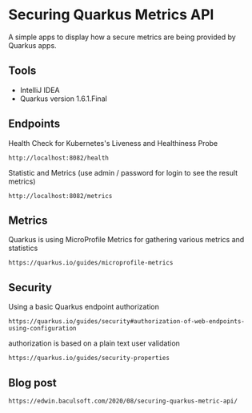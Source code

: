 Securing Quarkus Metrics API 
=======================

A simple apps to display how a secure metrics are being provided by Quarkus apps.

## Tools
- IntelliJ IDEA
- Quarkus version 1.6.1.Final

## Endpoints
Health Check for Kubernetes's Liveness and Healthiness Probe
```
http://localhost:8082/health
```

Statistic and Metrics (use admin / password for login to see the result metrics)
```
http://localhost:8082/metrics
```

## Metrics
Quarkus is using MicroProfile Metrics for gathering various metrics and statistics
```
https://quarkus.io/guides/microprofile-metrics
```

## Security
Using a basic Quarkus endpoint authorization 
```
https://quarkus.io/guides/security#authorization-of-web-endpoints-using-configuration
```

authorization is based on a plain text user validation
```
https://quarkus.io/guides/security-properties
```

## Blog post
```
https://edwin.baculsoft.com/2020/08/securing-quarkus-metric-api/
```
